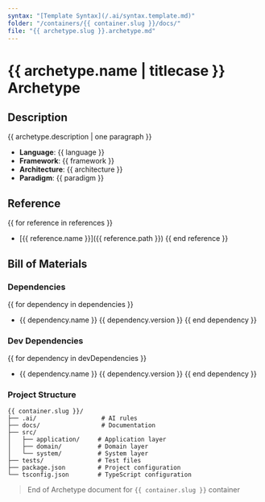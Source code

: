 ```yaml
---
syntax: "[Template Syntax](/.ai/syntax.template.md)"
folder: "/containers/{{ container.slug }}/docs/"
file: "{{ archetype.slug }}.archetype.md"
---
```


# {{ archetype.name | titlecase }} Archetype

## Description

<!--
Brief description of the archetype's purpose and key characteristics
-->

{{ archetype.description | one paragraph }}

- **Language**: {{ language }}
- **Framework**: {{ framework }}
- **Architecture**: {{ architecture }}
- **Paradigm**: {{ paradigm }}

## Reference

<!--
List of relevant reference documents
-->

{{ for reference in references }}
- [{{ reference.name }}]({{ reference.path }})
{{ end reference }}

## Bill of Materials

### Dependencies

<!--
List of runtime dependencies with versions
-->

{{ for dependency in dependencies }}
- {{ dependency.name }} {{ dependency.version }}
{{ end dependency }}

### Dev Dependencies

<!--
List of development dependencies with versions
-->

{{ for dependency in devDependencies }}
- {{ dependency.name }} {{ dependency.version }}
{{ end dependency }}

### Project Structure

<!--
Visual representation of the project structure
The src folder is an example of a layered architecture
Create the src folder following the archetype paradigm
-->

```
{{ container.slug }}/
├── .ai/                  # AI rules
├── docs/                 # Documentation
├── src/
│   ├── application/     # Application layer
│   ├── domain/          # Domain layer
│   └── system/          # System layer
├── tests/               # Test files
├── package.json         # Project configuration
└── tsconfig.json        # TypeScript configuration
```

> End of Archetype document for `{{ container.slug }}` container 